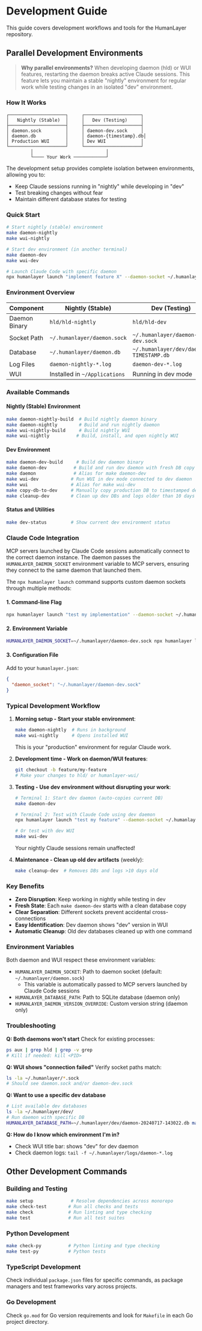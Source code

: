 # Development Guide

This guide covers development workflows and tools for the HumanLayer repository.

## Parallel Development Environments

> **Why parallel environments?** When developing daemon (hld) or WUI features, restarting the daemon breaks active Claude sessions. This feature lets you maintain a stable "nightly" environment for regular work while testing changes in an isolated "dev" environment.

### How It Works

```
┌─────────────────────┐     ┌─────────────────────┐
│   Nightly (Stable)  │     │   Dev (Testing)     │
├─────────────────────┤     ├─────────────────────┤
│ daemon.sock         │     │ daemon-dev.sock     │
│ daemon.db           │     │ daemon-{timestamp}.db│
│ Production WUI      │     │ Dev WUI             │
└─────────────────────┘     └─────────────────────┘
         │                           │
         └──── Your Work ────────────┘
```

The development setup provides complete isolation between environments, allowing you to:
- Keep Claude sessions running in "nightly" while developing in "dev"
- Test breaking changes without fear
- Maintain different database states for testing

### Quick Start

```bash
# Start nightly (stable) environment
make daemon-nightly
make wui-nightly

# Start dev environment (in another terminal)
make daemon-dev
make wui-dev

# Launch Claude Code with specific daemon
npx humanlayer launch "implement feature X" --daemon-socket ~/.humanlayer/daemon-dev.sock
```

### Environment Overview

| Component | Nightly (Stable) | Dev (Testing) |
|-----------|------------------|---------------|
| Daemon Binary | `hld/hld-nightly` | `hld/hld-dev` |
| Socket Path | `~/.humanlayer/daemon.sock` | `~/.humanlayer/daemon-dev.sock` |
| Database | `~/.humanlayer/daemon.db` | `~/.humanlayer/dev/daemon-TIMESTAMP.db` |
| Log Files | `daemon-nightly-*.log` | `daemon-dev-*.log` |
| WUI | Installed in `~/Applications` | Running in dev mode |

### Available Commands

#### Nightly (Stable) Environment
```bash
make daemon-nightly-build  # Build nightly daemon binary
make daemon-nightly        # Build and run nightly daemon
make wui-nightly-build     # Build nightly WUI
make wui-nightly          # Build, install, and open nightly WUI
```

#### Dev Environment
```bash
make daemon-dev-build     # Build dev daemon binary
make daemon-dev          # Build and run dev daemon with fresh DB copy
make daemon              # Alias for make daemon-dev
make wui-dev            # Run WUI in dev mode connected to dev daemon
make wui                # Alias for make wui-dev
make copy-db-to-dev     # Manually copy production DB to timestamped dev DB
make cleanup-dev        # Clean up dev DBs and logs older than 10 days
```

#### Status and Utilities
```bash
make dev-status         # Show current dev environment status
```

### Claude Code Integration

MCP servers launched by Claude Code sessions automatically connect to the correct daemon instance. The daemon passes the `HUMANLAYER_DAEMON_SOCKET` environment variable to MCP servers, ensuring they connect to the same daemon that launched them.

The `npx humanlayer launch` command supports custom daemon sockets through multiple methods:

#### 1. Command-line Flag
```bash
npx humanlayer launch "test my implementation" --daemon-socket ~/.humanlayer/daemon-dev.sock
```

#### 2. Environment Variable
```bash
HUMANLAYER_DAEMON_SOCKET=~/.humanlayer/daemon-dev.sock npx humanlayer launch "test feature"
```

#### 3. Configuration File
Add to your `humanlayer.json`:
```json
{
  "daemon_socket": "~/.humanlayer/daemon-dev.sock"
}
```

### Typical Development Workflow

1. **Morning setup - Start your stable environment**:
   ```bash
   make daemon-nightly  # Runs in background
   make wui-nightly     # Opens installed WUI
   ```
   This is your "production" environment for regular Claude work.

2. **Development time - Work on daemon/WUI features**:
   ```bash
   git checkout -b feature/my-feature
   # Make your changes to hld/ or humanlayer-wui/
   ```

3. **Testing - Use dev environment without disrupting your work**:
   ```bash
   # Terminal 1: Start dev daemon (auto-copies current DB)
   make daemon-dev

   # Terminal 2: Test with Claude Code using dev daemon
   npx humanlayer launch "test my feature" --daemon-socket ~/.humanlayer/daemon-dev.sock

   # Or test with dev WUI
   make wui-dev
   ```
   Your nightly Claude sessions remain unaffected!

4. **Maintenance - Clean up old dev artifacts** (weekly):
   ```bash
   make cleanup-dev  # Removes DBs and logs >10 days old
   ```

### Key Benefits

- **Zero Disruption**: Keep working in nightly while testing in dev
- **Fresh State**: Each `make daemon-dev` starts with a clean database copy
- **Clear Separation**: Different sockets prevent accidental cross-connections
- **Easy Identification**: Dev daemon shows "dev" version in WUI
- **Automatic Cleanup**: Old dev databases cleaned up with one command

### Environment Variables

Both daemon and WUI respect these environment variables:

- `HUMANLAYER_DAEMON_SOCKET`: Path to daemon socket (default: `~/.humanlayer/daemon.sock`)
  - This variable is automatically passed to MCP servers launched by Claude Code sessions
- `HUMANLAYER_DATABASE_PATH`: Path to SQLite database (daemon only)
- `HUMANLAYER_DAEMON_VERSION_OVERRIDE`: Custom version string (daemon only)

### Troubleshooting

**Q: Both daemons won't start**
Check for existing processes:
```bash
ps aux | grep hld | grep -v grep
# Kill if needed: kill <PID>
```

**Q: WUI shows "connection failed"**
Verify socket paths match:
```bash
ls -la ~/.humanlayer/*.sock
# Should see daemon.sock and/or daemon-dev.sock
```

**Q: Want to use a specific dev database**
```bash
# List available dev databases
ls -la ~/.humanlayer/dev/
# Run daemon with specific DB
HUMANLAYER_DATABASE_PATH=~/.humanlayer/dev/daemon-20240717-143022.db make daemon-dev
```

**Q: How do I know which environment I'm in?**
- Check WUI title bar: shows "dev" for dev daemon
- Check daemon logs: `tail -f ~/.humanlayer/logs/daemon-*.log`

## Other Development Commands

### Building and Testing

```bash
make setup              # Resolve dependencies across monorepo
make check-test        # Run all checks and tests
make check             # Run linting and type checking
make test              # Run all test suites
```

### Python Development
```bash
make check-py          # Python linting and type checking
make test-py           # Python tests
```

### TypeScript Development
Check individual `package.json` files for specific commands, as package managers and test frameworks vary across projects.

### Go Development
Check `go.mod` for Go version requirements and look for `Makefile` in each Go project directory.
